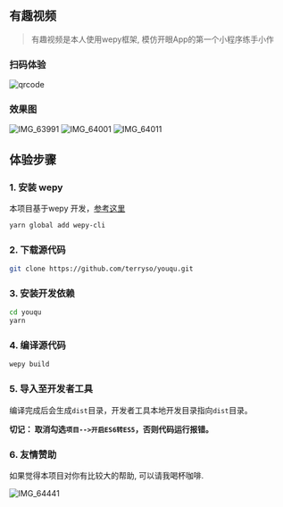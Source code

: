 
## 有趣视频
> 有趣视频是本人使用wepy框架, 模仿开眼App的第一个小程序练手小作

### 扫码体验

![qrcode](http://7xnju0.dl1.z0.glb.clouddn.com/qrcode.jpg)

### 效果图

![IMG_63991](http://7xnju0.dl1.z0.glb.clouddn.com/IMG_63991.PNG) ![IMG_64001](http://7xnju0.dl1.z0.glb.clouddn.com/IMG_64001.PNG) ![IMG_64011](http://7xnju0.dl1.z0.glb.clouddn.com/IMG_64011.PNG)

## 体验步骤

### 1. 安装 wepy
本项目基于wepy
开发，[参考这里](https://github.com/wepyjs/wepy)

```bash
yarn global add wepy-cli
```

### 2. 下载源代码
```bash
git clone https://github.com/terryso/youqu.git
```

### 3. 安装开发依赖
```bash
cd youqu
yarn
```

### 4. 编译源代码
```bash
wepy build
```

### 5. 导入至开发者工具

编译完成后会生成`dist`目录，开发者工具本地开发目录指向`dist`目录。

**切记： 取消勾选`项目-->开启ES6转ES5`，否则代码运行报错。**

### 6. 友情赞助

如果觉得本项目对你有比较大的帮助, 可以请我喝杯咖啡.

![IMG_64441](http://7xnju0.dl1.z0.glb.clouddn.com/IMG_64441.JPG)




